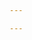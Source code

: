 ```yaml
---

---
```


<!--
@license
Copyright (c) 2016 The Polymer Project Authors. All rights reserved.
This code may only be used under the BSD style license found at http://polymer.github.io/LICENSE.txt
The complete set of authors may be found at http://polymer.github.io/AUTHORS.txt
The complete set of contributors may be found at http://polymer.github.io/CONTRIBUTORS.txt
Code distributed by Google as part of the polymer project is also
subject to an additional IP rights grant found at http://polymer.github.io/PATENTS.txt
-->

<link rel="import" href="/bower_components/polymer/polymer.html">
<link rel="import" href="/bower_components/app-layout/app-drawer/app-drawer.html">
<link rel="import" href="/bower_components/app-layout/app-drawer-layout/app-drawer-layout.html">
<link rel="import" href="/bower_components/app-layout/app-header/app-header.html">
<link rel="import" href="/bower_components/app-layout/app-header-layout/app-header-layout.html">
<link rel="import" href="/bower_components/app-layout/app-scroll-effects/app-scroll-effects.html">
<link rel="import" href="/bower_components/app-layout/app-toolbar/app-toolbar.html">
<link rel="import" href="/bower_components/app-route/app-location.html">
<link rel="import" href="/bower_components/app-route/app-route.html">
<link rel="import" href="/bower_components/iron-pages/iron-pages.html">
<link rel="import" href="/bower_components/iron-selector/iron-selector.html">
<link rel="import" href="/bower_components/paper-icon-button/paper-icon-button.html">
<link rel="import" href="my-icons.html">
<link rel="import" href="navigation-bar.html">

<dom-module id="my-app">
  <template>
    <style>
      :host {
        --app-primary-color: #4285f4;
        --app-secondary-color: black;

        display: block;
      }

      app-header {
        color: #fff;
        background-color: var(--app-primary-color);
      }
      app-header paper-icon-button {
        --paper-icon-button-ink-color: white;
      }

      .drawer-list {
        margin: 0 20px;
      }

      .drawer-list a {
        display: block;
        padding: 0 16px;
        text-decoration: none;
        color: var(--app-secondary-color);
        line-height: 40px;
      }

      .drawer-list a.iron-selected {
        color: black;
        font-weight: bold;
      }
    </style>

    {% raw %}
    <app-location route="{{route}}"></app-location>
    <app-route
        route="{{route}}"
        pattern="/manuals/meyer/:page"
        data="{{routeData}}"
        tail="{{subroute}}"></app-route>

    <app-drawer-layout fullbleed>
      <!-- Drawer content -->
      <app-drawer id="drawer">
        <div style="height: 100%; overflow: auto;">
          <app-toolbar>Menu</app-toolbar>
          <navigation-bar></navigation-bar>
        </div>
      </app-drawer>

      <!-- Main content -->
      <app-header-layout has-scrolling-region>

        <app-header condenses reveals effects="waterfall">
          <app-toolbar>
            <paper-icon-button icon="my-icons:menu" drawer-toggle></paper-icon-button>
            <div main-title>Joachim Meÿer - Longsword</div>
          </app-toolbar>
        </app-header>
      {% endraw %}

        <iron-pages
            selected="[[page]]"
            attr-for-selected="name"
            fallback-selection="view404"
            role="main">
          <main-element name="main"></main-element>
          {% assign groups = site.pages | where: "manual", "Meyer" | group_by: "category" | sort: "title" %}
          {% for group in groups %}
          {% for item in group.items %}
            <{{ item.url | split:'/' | last | remove: '.html' }}-element name="{{ item.url | split:'/' | last | remove: '.html' }}"></{{ item.url | split:'/' | last | remove: '.html' }}-element>

          {%endfor%}
          {% endfor %}
          <my-view404 name="view404"></my-view404>
        </iron-pages>
      </app-header-layout>
    </app-drawer-layout>
  </template>

  <script>
    Polymer({
      is: 'my-app',

      properties: {
        page: {
          type: String,
          reflectToAttribute: true,
          observer: '_pageChanged',
        },
      },

      observers: [
        '_routePageChanged(routeData.page)',
      ],

      _routePageChanged: function(page) {
        this.page = page || 'main';

        if (!this.$.drawer.persistent) {
          this.$.drawer.close();
        }
      },

      _pageChanged: function(page) {
        // Load page import on demand. Show 404 page if fails
        var resolvedPageUrl = this.resolveUrl(page + '.html');
        this.importHref(resolvedPageUrl, null, this._showPage404, true);
      },

      _showPage404: function() {
        this.page = 'view404';
      },
    });
  </script>
</dom-module>
